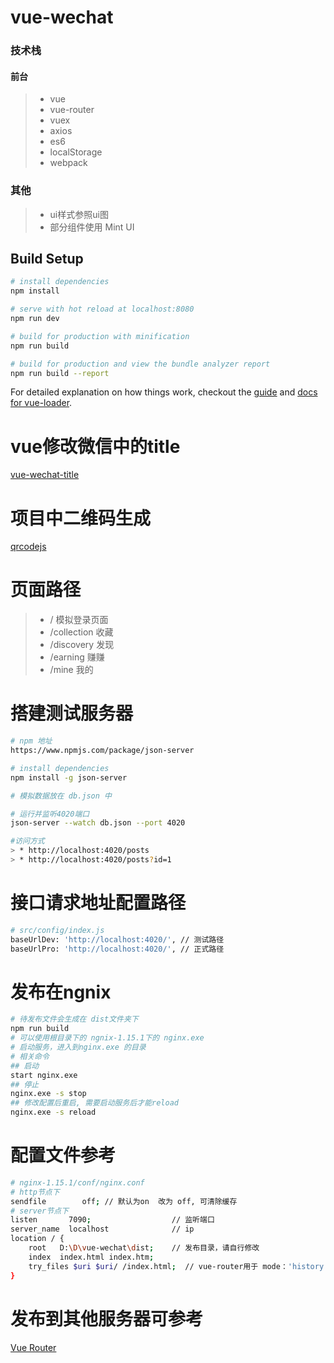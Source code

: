 # vue-wechat

### 技术栈

#### 前台
> * vue
> * vue-router
> * vuex
> * axios
> * es6
> * localStorage
> * webpack

### 其他
> * ui样式参照ui图
> * 部分组件使用 Mint UI

## Build Setup

``` bash
# install dependencies
npm install

# serve with hot reload at localhost:8080
npm run dev

# build for production with minification
npm run build

# build for production and view the bundle analyzer report
npm run build --report
```

For detailed explanation on how things work, checkout the [guide](http://vuejs-templates.github.io/webpack/) and [docs for vue-loader](http://vuejs.github.io/vue-loader).

# vue修改微信中的title
[vue-wechat-title](https://www.npmjs.com/package/vue-wechat-title)

# 项目中二维码生成
[qrcodejs](https://github.com/davidshimjs/qrcodejs)

# 页面路径
> * /   模拟登录页面
> * /collection   收藏
> * /discovery    发现
> * /earning	  赚赚
> * /mine         我的

# 搭建测试服务器
``` bash
# npm 地址
https://www.npmjs.com/package/json-server

# install dependencies
npm install -g json-server

# 模拟数据放在 db.json 中

# 运行并监听4020端口
json-server --watch db.json --port 4020

#访问方式
> * http://localhost:4020/posts
> * http://localhost:4020/posts?id=1
```

# 接口请求地址配置路径
``` bash
# src/config/index.js
baseUrlDev: 'http://localhost:4020/', // 测试路径
baseUrlPro: 'http://localhost:4020/', // 正式路径
```

# 发布在ngnix
``` bash
# 待发布文件会生成在 dist文件夹下
npm run build
# 可以使用根目录下的 ngnix-1.15.1下的 nginx.exe
# 启动服务，进入到nginx.exe 的目录
# 相关命令
## 启动
start nginx.exe
## 停止
nginx.exe -s stop
## 修改配置后重启, 需要启动服务后才能reload
nginx.exe -s reload
```

# 配置文件参考
``` bash
# nginx-1.15.1/conf/nginx.conf
# http节点下
sendfile        off; // 默认为on  改为 off, 可清除缓存
# server节点下
listen       7090;					// 监听端口
server_name  localhost				// ip
location / {
    root   D:\D\vue-wechat\dist;	// 发布目录，请自行修改
    index  index.html index.htm;
    try_files $uri $uri/ /index.html;  // vue-router用于 mode：'history'的配置
}
```

# 发布到其他服务器可参考
[Vue Router](https://router.vuejs.org/zh/guide/essentials/history-mode.html#%E5%90%8E%E7%AB%AF%E9%85%8D%E7%BD%AE%E4%BE%8B%E5%AD%90)